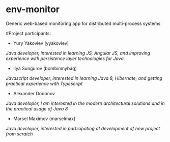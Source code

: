 # env-monitor
Generic web-based monitoring app for distributed multi-process systems

#Project participants:

- Yury Yakovlev (yyakovlev)

*Java developer, interested in learning JS, Angular JS, and improving experience with persistence layer technologies for Java.*

- Ilya Sungurov (bombinmybag)

*Javascript developer, interested in learning Java 8, Hibernate, and getting practical experience with Typescript*

- Alexander Dodonov

*Java developer, I am interested in the modern architectural solutions and in the practical usage of Java 8*

- Marsel Maximov (marselmax)

*Java developer, interested in participating at development of new project from scratch*

